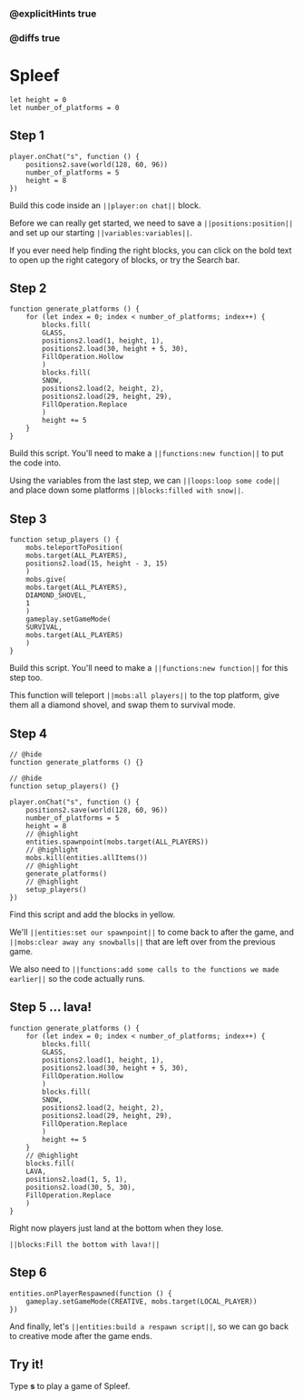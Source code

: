 ### @explicitHints true

### @diffs true

# Spleef



```customts
let height = 0
let number_of_platforms = 0
```

## Step 1

```blocks
player.onChat("s", function () {
    positions2.save(world(128, 60, 96))
    number_of_platforms = 5
    height = 8
})
```

Build this code inside an ``||player:on chat||`` block.

Before we can really get started, we need to save a ``||positions:position||`` and set up our starting ``||variables:variables||``.

If you ever need help finding the right blocks, you can click on the bold text to open up the right category of blocks, or try the Search bar.

## Step 2

```blocks
function generate_platforms () {
    for (let index = 0; index < number_of_platforms; index++) {
        blocks.fill(
        GLASS,
        positions2.load(1, height, 1),
        positions2.load(30, height + 5, 30),
        FillOperation.Hollow
        )
        blocks.fill(
        SNOW,
        positions2.load(2, height, 2),
        positions2.load(29, height, 29),
        FillOperation.Replace
        )
        height += 5
    }
}
```

Build this script. You'll need to make a ``||functions:new function||`` to put the code into.

Using the variables from the last step, we can ``||loops:loop some code||`` and place down some platforms ``||blocks:filled with snow||``.

## Step 3

```blocks
function setup_players () {
    mobs.teleportToPosition(
    mobs.target(ALL_PLAYERS),
    positions2.load(15, height - 3, 15)
    )
    mobs.give(
    mobs.target(ALL_PLAYERS),
    DIAMOND_SHOVEL,
    1
    )
    gameplay.setGameMode(
    SURVIVAL,
    mobs.target(ALL_PLAYERS)
    )
}
```

Build this script. You'll need to make a ``||functions:new function||`` for this step too.

This function will teleport ``||mobs:all players||`` to the top platform, give them all a diamond shovel, and swap them to survival mode.

## Step 4

```blocks
// @hide
function generate_platforms () {}

// @hide
function setup_players() {}

player.onChat("s", function () {
    positions2.save(world(128, 60, 96))
    number_of_platforms = 5
    height = 8
    // @highlight
    entities.spawnpoint(mobs.target(ALL_PLAYERS))
    // @highlight
    mobs.kill(entities.allItems())
    // @highlight
    generate_platforms()
    // @highlight
    setup_players()
})
```

Find this script and add the blocks in yellow.

We'll ``||entities:set our spawnpoint||`` to come back to after the game, and ``||mobs:clear away any snowballs||`` that are left over from the previous game.

We also need to ``||functions:add some calls to the functions we made earlier||`` so the code actually runs.

## Step 5 ... lava!

```blocks
function generate_platforms () {
    for (let index = 0; index < number_of_platforms; index++) {
        blocks.fill(
        GLASS,
        positions2.load(1, height, 1),
        positions2.load(30, height + 5, 30),
        FillOperation.Hollow
        )
        blocks.fill(
        SNOW,
        positions2.load(2, height, 2),
        positions2.load(29, height, 29),
        FillOperation.Replace
        )
        height += 5
    }
    // @highlight
    blocks.fill(
    LAVA,
    positions2.load(1, 5, 1),
    positions2.load(30, 5, 30),
    FillOperation.Replace
    )
}
```

Right now players just land at the bottom when they lose.

``||blocks:Fill the bottom with lava!||``

## Step 6

```blocks
entities.onPlayerRespawned(function () {
    gameplay.setGameMode(CREATIVE, mobs.target(LOCAL_PLAYER))
})
```

And finally, let's ``||entities:build a respawn script||``, so we can go back to creative mode after the game ends.

## Try it!

Type **s** to play a game of Spleef.
